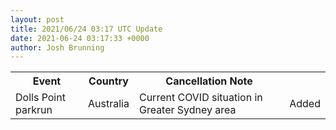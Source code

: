 ```yaml
---
layout: post
title: 2021/06/24 03:17 UTC Update
date: 2021-06-24 03:17:33 +0000
author: Josh Brunning
---
```


<table style='width: 100%'>
    <tr>
        <th>Event</th>
        <th>Country</th>
        <th>Cancellation Note</th>
        <th></th>
    </tr>
    <tr>
        <td>Dolls Point parkrun</td>
        <td>Australia</td>
        <td>Current COVID situation in Greater Sydney area</td>
        <td>Added</td>
    </tr>
